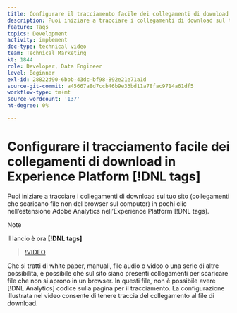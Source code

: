 ```yaml
---
title: Configurare il tracciamento facile dei collegamenti di download in Experience Platform [!DNL tags]
description: Puoi iniziare a tracciare i collegamenti di download sul tuo sito (collegamenti che scaricano file non del browser sul computer) in pochi clic nell’estensione Adobe Analytics nell’Experience Platform [!DNL tags].
feature: Tags
topics: Development
activity: implement
doc-type: technical video
team: Technical Marketing
kt: 1844
role: Developer, Data Engineer
level: Beginner
exl-id: 28822d90-6bbb-43dc-bf98-892e21e71a1d
source-git-commit: a45667a8d7ccb46b9e33bd11a78fac9714a61df5
workflow-type: tm+mt
source-wordcount: '137'
ht-degree: 0%

---
```


# Configurare il tracciamento facile dei collegamenti di download in Experience Platform [!DNL tags]

Puoi iniziare a tracciare i collegamenti di download sul tuo sito (collegamenti che scaricano file non del browser sul computer) in pochi clic nell’estensione Adobe Analytics nell’Experience Platform [!DNL tags].

>[!NOTE]
>
> Il lancio è ora **[!DNL tags]**

>[!VIDEO](https://video.tv.adobe.com/v/25762/?quality=12&learn=on)

Che si tratti di white paper, manuali, file audio o video o una serie di altre possibilità, è possibile che sul sito siano presenti collegamenti per scaricare file che non si aprono in un browser. In questi file, non è possibile avere [!DNL Analytics] codice sulla pagina per il tracciamento. La configurazione illustrata nel video consente di tenere traccia del collegamento al file di download.
